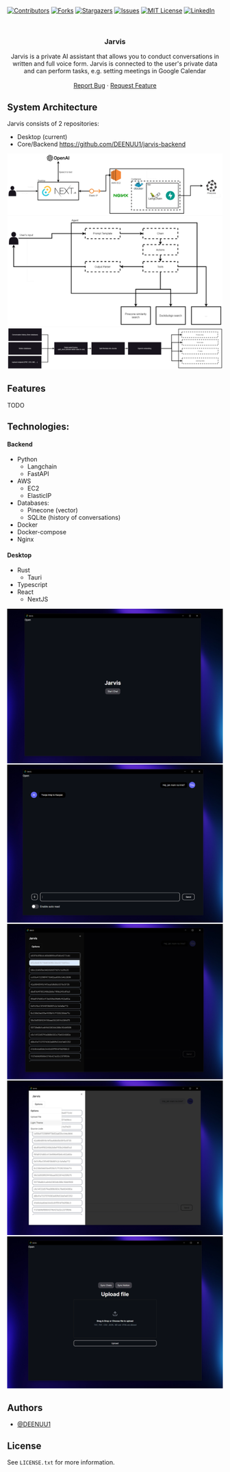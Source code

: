 <a name="readme-top"></a>

[![Contributors][contributors-shield]][contributors-url]
[![Forks][forks-shield]][forks-url]
[![Stargazers][stars-shield]][stars-url]
[![Issues][issues-shield]][issues-url]
[![MIT License][license-shield]][license-url]
[![LinkedIn][linkedin-shield]][linkedin-url]



<br />
<div align="center">
  <h3 align="center">Jarvis</h3>

  <p align="center">
    Jarvis is a private AI assistant that allows you to conduct conversations in written and full voice form.
    Jarvis is connected to the user's private data and can perform tasks, e.g. setting meetings in Google Calendar
    <br />
    <br />
    <a href="https://github.com/DEENUU1/jarvis-desktop/issues">Report Bug</a>
    ·
    <a href="https://github.com/DEENUU1/jarvis-desktop/issues">Request Feature</a>
  </p>
</div>

## System Architecture

Jarvis consists of 2 repositories:

- Desktop (current)
- Core/Backend https://github.com/DEENUU1/jarvis-backend


<img src="assets/1.png" alt="architecture"/>
<img src="assets/2.png" alt="agent"/>
<img src="assets/3.png" alt="embedding"/>

## Features

TODO

## Technologies:

#### Backend

- Python
  - Langchain
  - FastAPI
- AWS
    - EC2
    - ElasticIP
- Databases:
    - Pinecone (vector)
    - SQLite (history of conversations)
- Docker
- Docker-compose
- Nginx

#### Desktop

- Rust
  - Tauri
- Typescript
- React
  - NextJS


<img src="assets/a.png" alt="home"/>
<img src="assets/b.png" alt="conversation"/>
<img src="assets/c.png" alt="sidebar"/>
<img src="assets/d.png" alt="light_dark"/>
<img src="assets/e.png" alt="upload"/>




## Authors

- [@DEENUU1](https://www.github.com/DEENUU1)

<!-- LICENSE -->

## License

See `LICENSE.txt` for more information.


<!-- MARKDOWN LINKS & IMAGES -->
<!-- https://www.markdownguide.org/basic-syntax/#reference-style-links -->

[contributors-shield]: https://img.shields.io/github/contributors/DEENUU1/jarvis-desktop.svg?style=for-the-badge

[contributors-url]: https://github.com/DEENUU1/jarvis-desktop/graphs/contributors

[forks-shield]: https://img.shields.io/github/forks/DEENUU1/jarvis-desktop.svg?style=for-the-badge

[forks-url]: https://github.com/DEENUU1/jarvis-desktop/network/members

[stars-shield]: https://img.shields.io/github/stars/DEENUU1/jarvis-desktop.svg?style=for-the-badge

[stars-url]: https://github.com/DEENUU1/jarvis-desktop/stargazers

[issues-shield]: https://img.shields.io/github/issues/DEENUU1/jarvis-desktop.svg?style=for-the-badge

[issues-url]: https://github.com/DEENUU1/jarvis-desktop/issues

[license-shield]: https://img.shields.io/github/license/DEENUU1/jarvis-desktop.svg?style=for-the-badge

[license-url]: https://github.com/DEENUU1/jarvis-desktop/blob/master/LICENSE.txt

[linkedin-shield]: https://img.shields.io/badge/-LinkedIn-black.svg?style=for-the-badge&logo=linkedin&colorB=555

[linkedin-url]: https://linkedin.com/in/kacper-wlodarczyk

[basic]: https://github.com/DEENUU1/jarvis-desktop/blob/main/assets/v1_2/basic.gif?raw=true

[full]: https://github.com/DEENUU1/jarvis-desktop/blob/main/assets/v1_2/full.gif?raw=true

[search]: https://github.com/DEENUU1/jarvis-desktop/blob/main/assets/v1_2/search.gif?raw=true
